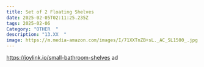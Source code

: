```yaml
---
title: Set of 2 Floating Shelves
date: 2025-02-05T02:11:25.235Z
tags: 2025-02-06
Category: "OTHER  "
description: "13.XX  "
image: https://m.media-amazon.com/images/I/71XXTnZB+sL._AC_SL1500_.jpg
---
```

https://joylink.io/small-bathroom-shelves   ad